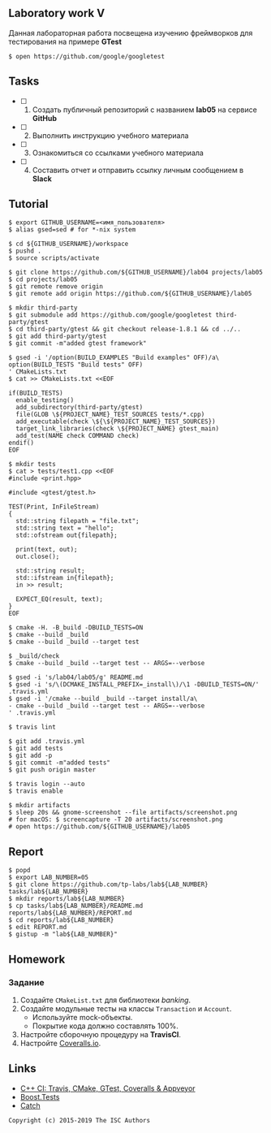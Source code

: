 ## Laboratory work V

Данная лабораторная работа посвещена изучению фреймворков для тестирования на примере **GTest**

```ShellSession
$ open https://github.com/google/googletest
```

## Tasks

- [ ] 1. Создать публичный репозиторий с названием **lab05** на сервисе **GitHub**
- [ ] 2. Выполнить инструкцию учебного материала
- [ ] 3. Ознакомиться со ссылками учебного материала
- [ ] 4. Составить отчет и отправить ссылку личным сообщением в **Slack**

## Tutorial

```ShellSession
$ export GITHUB_USERNAME=<имя_пользователя>
$ alias gsed=sed # for *-nix system
```

```ShellSession
$ cd ${GITHUB_USERNAME}/workspace
$ pushd .
$ source scripts/activate
```

```ShellSession
$ git clone https://github.com/${GITHUB_USERNAME}/lab04 projects/lab05
$ cd projects/lab05
$ git remote remove origin
$ git remote add origin https://github.com/${GITHUB_USERNAME}/lab05
```

```ShellSession
$ mkdir third-party
$ git submodule add https://github.com/google/googletest third-party/gtest
$ cd third-party/gtest && git checkout release-1.8.1 && cd ../..
$ git add third-party/gtest
$ git commit -m"added gtest framework"
```

```ShellSession
$ gsed -i '/option(BUILD_EXAMPLES "Build examples" OFF)/a\
option(BUILD_TESTS "Build tests" OFF)
' CMakeLists.txt
$ cat >> CMakeLists.txt <<EOF

if(BUILD_TESTS)
  enable_testing()
  add_subdirectory(third-party/gtest)
  file(GLOB \${PROJECT_NAME}_TEST_SOURCES tests/*.cpp)
  add_executable(check \${\${PROJECT_NAME}_TEST_SOURCES})
  target_link_libraries(check \${PROJECT_NAME} gtest_main)
  add_test(NAME check COMMAND check)
endif()
EOF
```

```ShellSession
$ mkdir tests
$ cat > tests/test1.cpp <<EOF
#include <print.hpp>

#include <gtest/gtest.h>

TEST(Print, InFileStream)
{
  std::string filepath = "file.txt";
  std::string text = "hello";
  std::ofstream out{filepath};

  print(text, out);
  out.close();

  std::string result;
  std::ifstream in{filepath};
  in >> result;

  EXPECT_EQ(result, text);
}
EOF
```

```ShellSession
$ cmake -H. -B_build -DBUILD_TESTS=ON
$ cmake --build _build
$ cmake --build _build --target test
```

```ShellSession
$ _build/check
$ cmake --build _build --target test -- ARGS=--verbose
```

```ShellSession
$ gsed -i 's/lab04/lab05/g' README.md
$ gsed -i 's/\(DCMAKE_INSTALL_PREFIX=_install\)/\1 -DBUILD_TESTS=ON/' .travis.yml
$ gsed -i '/cmake --build _build --target install/a\
- cmake --build _build --target test -- ARGS=--verbose
' .travis.yml
```

```ShellSession
$ travis lint
```

```ShellSession
$ git add .travis.yml
$ git add tests
$ git add -p
$ git commit -m"added tests"
$ git push origin master
```

```ShellSession
$ travis login --auto
$ travis enable
```

```ShellSession
$ mkdir artifacts
$ sleep 20s && gnome-screenshot --file artifacts/screenshot.png
# for macOS: $ screencapture -T 20 artifacts/screenshot.png
# open https://github.com/${GITHUB_USERNAME}/lab05
```

## Report

```ShellSession
$ popd
$ export LAB_NUMBER=05
$ git clone https://github.com/tp-labs/lab${LAB_NUMBER} tasks/lab${LAB_NUMBER}
$ mkdir reports/lab${LAB_NUMBER}
$ cp tasks/lab${LAB_NUMBER}/README.md reports/lab${LAB_NUMBER}/REPORT.md
$ cd reports/lab${LAB_NUMBER}
$ edit REPORT.md
$ gistup -m "lab${LAB_NUMBER}"
```

## Homework

### Задание
1. Создайте `CMakeList.txt` для библиотеки *banking*.
2. Создайте модульные тесты на классы `Transaction` и `Account`.
    * Используйте mock-объекты.
    * Покрытие кода должно составлять 100%.
3. Настройте сборочную процедуру на **TravisCI**.
4. Настройте [Coveralls.io](https://coveralls.io/).

## Links

- [C++ CI: Travis, CMake, GTest, Coveralls & Appveyor](http://david-grs.github.io/cpp-clang-travis-cmake-gtest-coveralls-appveyor/)
- [Boost.Tests](http://www.boost.org/doc/libs/1_63_0/libs/test/doc/html/)
- [Catch](https://github.com/catchorg/Catch2)

```
Copyright (c) 2015-2019 The ISC Authors
```
